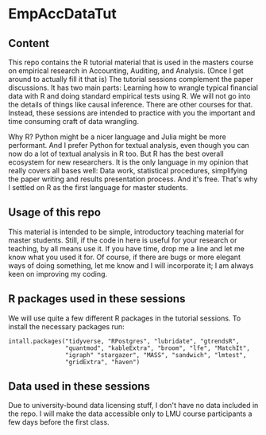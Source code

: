 # EmpAccDataTut

## Content

This repo contains the R tutorial material that is used in the masters course on empirical research in Accounting, Auditing, and Analysis. (Once I get around to actually fill it that is) The tutorial sessions complement the paper discussions. It has two main parts: Learning how to wrangle typical financial data with R and doing standard empirical tests using R. We will not go into the details of things like causal inference. There are other courses for that. Instead, these sessions are intended to practice with you the important and time consuming craft of data wrangling.

Why R? Python might be a nicer language and Julia might be more performant. And I prefer Python for textual analysis, even though you can now do a lot of textual analysis in R too. But R has the best overall ecosystem for new researchers. It is the only language in my opinion that really covers all bases well: Data work, statistical procedures, simplifying the paper writing and results presentation process. And it's free. That's why I settled on R as the first language for master students.

## Usage of this repo

This material is intended to be simple, introductory teaching material for master students. Still, if the code in here is useful for your research or teaching, by all means use it. If you have time, drop me a line and let me know what you used it for. Of course, if there are bugs or more elegant ways of doing something, let me know and I will incorporate it; I am always keen on improving my coding.

## R packages used in these sessions

We will use quite a few different R packages in the tutorial sessions. To install the necessary packages run:

    intall.packages("tidyverse, "RPostgres", "lubridate", "gtrendsR",
                    "quantmod", "kableExtra", "broom", "lfe", "MatchIt",
                    "igraph" "stargazer", "MASS", "sandwich", "lmtest",
                    "gridExtra", "haven")

## Data used in these sessions

Due to university-bound data licensing stuff, I don't have no data included in the repo. I will make the data accessible only to LMU course participants a few days before the first class.
